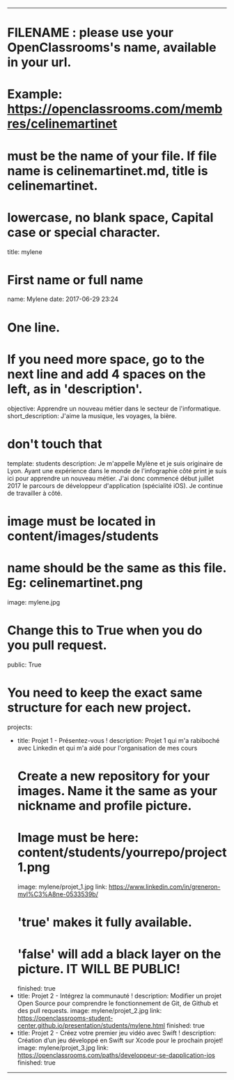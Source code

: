 ---

# FILENAME : please use your OpenClassrooms's name, available in your url.
# Example: https://openclassrooms.com/membres/celinemartinet
# must be the name of your file. If file name is celinemartinet.md, title is celinemartinet.
# lowercase, no blank space, Capital case or special character.
title: mylene

# First name or full name
name: Mylene
date: 2017-06-29 23:24

# One line.
# If you need more space, go to the next line and add 4 spaces on the left, as in 'description'.
objective: Apprendre un nouveau métier dans le secteur de l'informatique.
short_description: J'aime la musique, les voyages, la bière.

# don't touch that
template: students
description:
    Je m'appelle Mylène et je suis originaire de Lyon. Ayant une expérience dans le monde de l'infographie côté print je suis ici pour apprendre un nouveau métier. J'ai donc commencé début juillet 2017 le parcours de développeur d'application (spécialité iOS). Je continue de travailler à côté.

# image must be located in content/images/students
# name should be the same as this file. Eg: celinemartinet.png
image: mylene.jpg

# Change this to True when you do you pull request.
public: True

# You need to keep the exact same structure for each new project.
projects:
  - title: Projet 1 - Présentez-vous !
    description: Projet 1 qui m'a rabiboché avec Linkedin et qui m'a aidé pour l'organisation de mes cours
    # Create a new repository for your images. Name it the same as your nickname and profile picture.
    # Image must be here: content/students/yourrepo/project1.png
    image: mylene/projet_1.jpg
    link: https://www.linkedin.com/in/greneron-myl%C3%A8ne-0533539b/
    # 'true' makes it fully available.
    # 'false' will add a black layer on the picture. IT WILL BE PUBLIC!
    finished: true
  - title: Projet 2 - Intégrez la communauté !
    description: Modifier un projet Open Source pour comprendre le fonctionnement de Git, de Github et des pull requests. 
    image: mylene/projet_2.jpg
    link: https://openclassrooms-student-center.github.io/presentation/students/mylene.html
    finished: true
  - title: Projet 2 - Créez votre premier jeu vidéo avec Swift !
    description: Création d’un jeu développé en Swift sur Xcode pour le prochain projet!
    image: mylene/projet_3.jpg
    link: https://openclassrooms.com/paths/developpeur-se-dapplication-ios
    finished: true
---